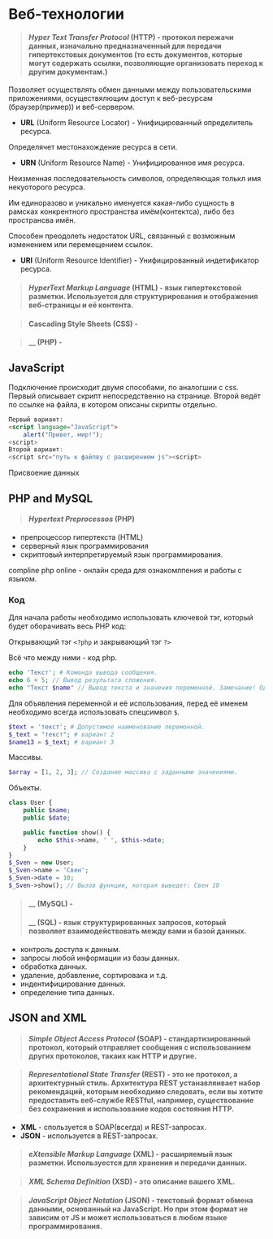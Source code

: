 # Веб-технологии

> #### _Hyper Text Transfer Protocol_ (HTTP) - протокол пережачи данных, изначально предназначенный для передачи гипертекстовых документов (то есть документов, которые могут содержать ссылки, позволяющие организовать переход к другим документам.)

Позволяет осуществлять обмен данными между пользовательскими приложениями, осуществялющим доступ к веб-ресурсам (браузер(пример)) и веб-сервером.

* __URL__ (Uniform Resource Locator) - Унифицированный определитель ресурса. 

Определячет местонахождение ресурса в сети.
* __URN__ (Uniform Resource Name) - Унифицированное имя ресурса.

Неизменная последовательность символов, определяющая толькл имя некуоторого ресурса.

Им единоразово и уникально именуется какая-либо сущность в рамсках конкрентного пространства имём(контектса), либо без пространсва имён.

Способен преодолеть недостаток URL, связанный с возможным изменением или перемещением  ссылок.
* __URI__ (Uniform Resource Identifier) - Унифицированный индетификатор ресурса.

> #### _HyperText Markup Language_ (HTML) - язык гипертекстовой разметки. Используется для структурирования и отображения веб-страницы и её контента.

> #### Cascading Style Sheets (CSS) - 

> #### __ (PHP) -

## JavaScript
Подключение происходит двумя способами, по аналогшии с css.
Первый описывает скрипт непосредственно на странице.
Второй ведёт по ссылке на файла, в котором описаны скрипты отдельно.

```html
Первый вариант:
<script language="JavaScript">
    alert("Привет, мир!");
<script>
Второй вариант:
<script src="путь к файлву с расширением js"><script>
```

Присвоение данных 
## PHP and MySQL

> #### _Hypertext Preprocessos_ (PHP)
 * препроцессор гипертекста (HTML)
 * серверный язык программирования
 * скриптовый интерпретируемый язык программирования. 

compline php online - онлайн среда для ознакомлпения и работы с языком.

### Код

Для начала работы необходимо использовать ключевой тэг, который будет оборачивать весь PHP код: 

Открывающий тэг `<?php` и закрывающий тэг  `?>`

Всё что между ними - код php.

```PHP
echo 'Текст'; # Команда вывода сообщения.
echo 6 + 5; // Вывод результата сложения.
echo "Текст $name" // Вывод текста и значения переменной. Замечание! Одинарные кавычки превращают всё в текст. Для вывода значения переменной использовать толькол двойные кавычки.
```

Для объявления переменной и её использования, перед её именем необходимо всегда использовать спецсимвол `$`.
```PHP
$text = 'текст'; # Допустимое наименование перемонной.
$_text = "текст"; # вариант 2
$name13 = $_text; # вариант 3
```
Массивы.
```php
$array = [1, 2, 3]; // Создание массива с заданными значениями.
```
Объекты.
```php
class User {
    public $name;
    public $date;

    public function show() {
        echo $this->name, ' ', $this->date;
    }
}
$_Sven = new User;
$_Sven->name = 'Свен';
$_Sven->date = 10;
$_Sven->show(); // Вызов функции, которая выведет: Свен 10

```

> #### __ (MySQL) -
> #### __ (SQL) - язык структурированных запросов, который позволяет взаимодействовать между вами и базой данных.
* контроль доступа к данным.
* запросы любой информации из базы данных.
* обработка данных.
* удаление, добавление, сортировака и т.д.
* индентифицирование данных.
* определение типа данных.

## JSON and XML

> #### _Simple Object Access Protocol_ (SOAP) - стандартизированный протокол, который отправляет сообщения с использованием других протоколов, такаих как HTTP и другие.

> #### _Representational State Transfer_ (REST) - это не протокол, а архитектурный стиль. Архитектура REST устанавляивает набор рекомендаций, которым необходимо следовать, если вы хотите предоставить веб-службе RESTful, например, существование без сохранения и использование кодов состояния HTTP. 

* __XML__ - спользуется в SOAP(всегда) и REST-запросах.
* __JSON__ - используется в REST-запросах.

> #### _eXtensible Markup Language_ (XML) - расширяемый язык разметки. Используестся для хранения и передачи данных.

> #### _XML Schema Definition_ (XSD) - это описание  вашего XML.

> #### _JavaScript Object Notation_ (JSON) - текстовый формат обмена данными, основанный на JavaScript. Но при этом формат не зависим от JS и может использоваться в любом языке программирования.